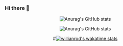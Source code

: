 ### Hi there 👋

<div align="center"> 
  
![Anurag's GitHub stats](https://github-readme-stats.vercel.app/api?username=belinglima&show_icons=true&theme=dracula) 

  
![Anurag's GitHub stats](https://github-readme-stats.vercel.app/api/top-langs/?username=belinglima&hide=html&layout=compact&theme=dracula)
  
  #[![willianrod's wakatime stats](https://github-readme-stats.vercel.app/api/wakatime?username=belinglima)](https://github.com/anuraghazra/github-readme-stats)


</div>

<!--
**belinglima/belinglima** is a ✨ _special_ ✨ repository because its `README.md` (this file) appears on your GitHub profile.

Here are some ideas to get you started:

- 🔭 I’m currently working on ...
- 🌱 I’m currently learning ...
- 👯 I’m looking to collaborate on ...
- 🤔 I’m looking for help with ...
- 💬 Ask me about ...
- 📫 How to reach me: ...
- 😄 Pronouns: ...
- ⚡ Fun fact: ...
-->
